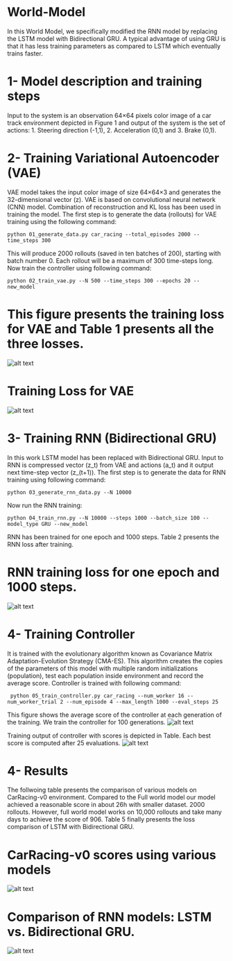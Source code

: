 # World-Model

In this World Model, we specifically modified the RNN model by replacing the LSTM model with Bidirectional GRU. A typical advantage of using GRU is that it has less training parameters as compared to LSTM which eventually trains faster.

# 1- Model description and training steps
Input to the system is an observation 64×64 pixels color image of a car track environment depicted in Figure 1 and output of the system is the set of actions: 1. Steering direction (-1,1), 2. Acceleration (0,1) and 3. Brake (0,1).

# 2- Training Variational Autoencoder (VAE)
VAE model takes the input color image of size 64×64×3 and generates the 32-dimensional vector (z). VAE is based on convolutional neural network (CNN) model. Combination of reconstruction and KL loss has been used in training the model. The first step is to generate the data (rollouts) for VAE training using the following command:

    python 01_generate_data.py car_racing --total_episodes 2000 --time_steps 300
This will produce 2000 rollouts (saved in ten batches of 200), starting with batch number 0. Each rollout will be a maximum of 300 time-steps long.
Now train the controller using following command:

    python 02_train_vae.py --N 500 --time_steps 300 --epochs 20 --new_model

# This figure presents the training loss for VAE and Table 1 presents all the three losses.

![alt text](https://github.com/Ali-Almalki/World-Model/blob/master/Images/vae_losses.PNG)

# Training Loss for VAE
![alt text](https://github.com/Ali-Almalki/World-Model/blob/master/Images/Training_loss_for_VAE.PNG)

# 3- Training RNN (Bidirectional GRU)
In this work LSTM model has been replaced with Bidirectional GRU. Input to RNN is compressed vector (z_t) from VAE and actions (a_t) and it output next time-step vector (z_(t+1)). The first step is to generate the data for RNN training using following command:

    python 03_generate_rnn_data.py --N 10000
    
Now run the RNN training:

    python 04_train_rnn.py --N 10000 --steps 1000 --batch_size 100 --model_type GRU --new_model
    
RNN has been trained for one epoch and 1000 steps. Table 2 presents the RNN loss after training.
#  RNN training loss for one epoch and 1000 steps.

![alt text](https://github.com/Ali-Almalki/World-Model/blob/master/Images/RNN%20training%20loss.PNG)


# 4- Training Controller
It is trained with the evolutionary algorithm known as Covariance Matrix Adaptation-Evolution Strategy (CMA-ES). This algorithm creates the copies of the parameters of this model with multiple random initializations (population), test each population inside environment and record the average score. Controller is trained with following command:

     python 05_train_controller.py car_racing --num_worker 16 --num_worker_trial 2 --num_episode 4 --max_length 1000 --eval_steps 25


This figure shows the average score of the controller at each generation of the training. We train the controller for 100 generations.
![alt text](https://github.com/Ali-Almalki/World-Model/blob/master/Images/Controller.png)


Training output of controller with scores is depicted in Table. Each best score is computed after 25 evaluations.
![alt text](https://github.com/Ali-Almalki/World-Model/blob/master/Images/Controller%20scores.png)

# 4- Results
The follwoing table presents the comparison of various models on CarRacing-v0 environment. Compared to the Full world model our model achieved a reasonable score in about 26h with smaller dataset.
2000 rollouts. However, full world model works on 10,000 rollouts and take many days to achieve the score of 906. Table 5 finally presents the loss comparison of LSTM with Bidirectional GRU. 
# CarRacing-v0 scores using various models
![alt text](https://github.com/Ali-Almalki/World-Model/blob/master/Images/CarRacing%20Scores.PNG)

# Comparison of RNN models: LSTM vs. Bidirectional GRU.
![alt text](https://github.com/Ali-Almalki/World-Model/blob/master/Images/Comparison.PNG)




